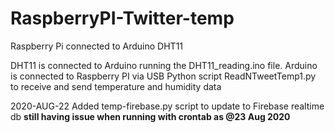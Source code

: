 # RaspberryPI-Twitter-temp
Raspberry Pi connected to Arduino DHT11 

DHT11 is connected to Arduino running the DHT11_reading.ino file.
Arduino is connected to Raspberry PI via USB
Python script ReadNTweetTemp1.py to receive and send temperature and humidity data

2020-AUG-22 Added temp-firebase.py script to update to Firebase realtime db **still having issue when running with crontab as @23 Aug 2020**
